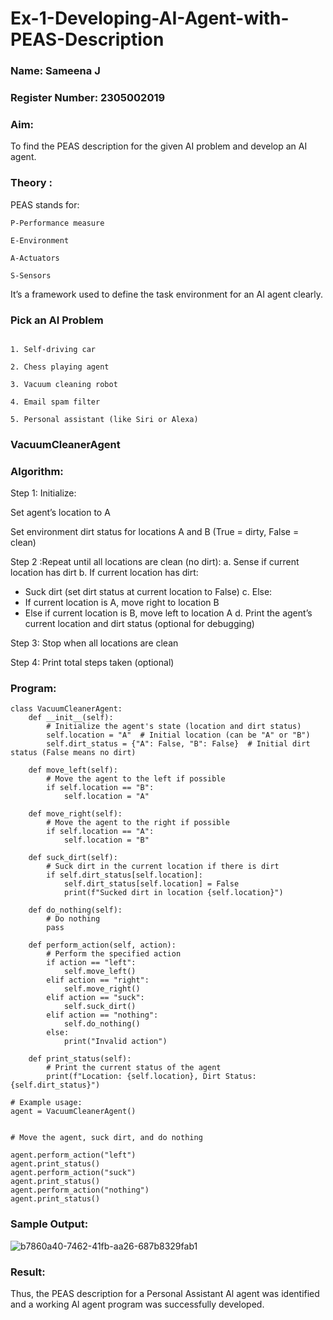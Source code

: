 # Ex-1-Developing-AI-Agent-with-PEAS-Description
### Name: Sameena J

### Register Number: 2305002019

### Aim:
To find the PEAS description for the given AI problem and develop an AI agent.

### Theory :
PEAS stands for:

```
P-Performance measure

E-Environment

A-Actuators

S-Sensors
```

It’s a framework used to define the task environment for an AI agent clearly.

### Pick an AI Problem

```

1. Self-driving car

2. Chess playing agent

3. Vacuum cleaning robot

4. Email spam filter

5. Personal assistant (like Siri or Alexa)
```

### VacuumCleanerAgent
### Algorithm:
Step 1: Initialize:

Set agent’s location to A

Set environment dirt status for locations A and B (True = dirty, False = clean)

Step 2 :Repeat until all locations are clean (no dirt):
a. Sense if current location has dirt
b. If current location has dirt:
- Suck dirt (set dirt status at current location to False)
c. Else:
- If current location is A, move right to location B
- Else if current location is B, move left to location A
d. Print the agent’s current location and dirt status (optional for debugging)

Step 3: Stop when all locations are clean

Step 4: Print total steps taken (optional)

### Program:
```
class VacuumCleanerAgent:
    def __init__(self):
        # Initialize the agent's state (location and dirt status)
        self.location = "A"  # Initial location (can be "A" or "B")
        self.dirt_status = {"A": False, "B": False}  # Initial dirt status (False means no dirt)

    def move_left(self):
        # Move the agent to the left if possible
        if self.location == "B":
            self.location = "A"

    def move_right(self):
        # Move the agent to the right if possible
        if self.location == "A":
            self.location = "B"

    def suck_dirt(self):
        # Suck dirt in the current location if there is dirt
        if self.dirt_status[self.location]:
            self.dirt_status[self.location] = False
            print(f"Sucked dirt in location {self.location}")

    def do_nothing(self):
        # Do nothing
        pass

    def perform_action(self, action):
        # Perform the specified action
        if action == "left":
            self.move_left()
        elif action == "right":
            self.move_right()
        elif action == "suck":
            self.suck_dirt()
        elif action == "nothing":
            self.do_nothing()
        else:
            print("Invalid action")

    def print_status(self):
        # Print the current status of the agent
        print(f"Location: {self.location}, Dirt Status: {self.dirt_status}")

# Example usage:
agent = VacuumCleanerAgent()


# Move the agent, suck dirt, and do nothing

agent.perform_action("left")
agent.print_status()
agent.perform_action("suck")
agent.print_status()
agent.perform_action("nothing")
agent.print_status()
```
### Sample Output:


![b7860a40-7462-41fb-aa26-687b8329fab1](https://github.com/user-attachments/assets/9937f650-02d8-40b4-b1d1-c56cb1fcc52e)

### Result:
Thus, the PEAS description for a Personal Assistant Al agent was identified and a working Al agent program was successfully developed.
